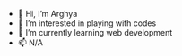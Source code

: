 - 👋 Hi, I’m Arghya
- 👀 I’m interested in playing with codes
- 🌱 I’m currently learning web development
- 📫 N/A

<!---
Eren64/Eren64 is a ✨ special ✨ repository because its `README.md` (this file) appears on your GitHub profile.
You can click the Preview link to take a look at your changes.
--->
